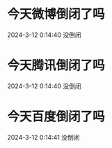 # 今天微博倒闭了吗

2024-3-12 0:14:40 没倒闭

# 今天腾讯倒闭了吗

2024-3-12 0:14:40 没倒闭

# 今天百度倒闭了吗

2024-3-12 0:14:41 没倒闭

